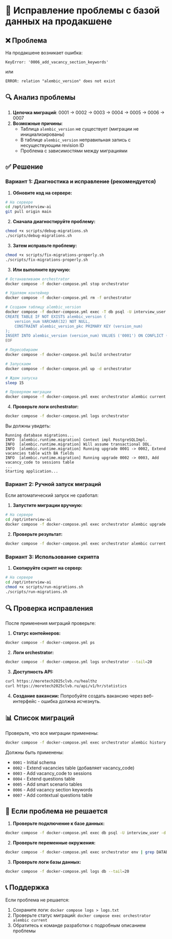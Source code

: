 # 🚨 Исправление проблемы с базой данных на продакшене

## ❌ **Проблема**
На продакшене возникает ошибка:
```
KeyError: '0006_add_vacancy_section_keywords'
```
или
```
ERROR: relation "alembic_version" does not exist
```

## 🔍 **Анализ проблемы**
1. **Цепочка миграций**: 0001 → 0002 → 0003 → 0004 → 0005 → 0006 → 0007
2. **Возможные причины**:
   - Таблица `alembic_version` не существует (миграции не инициализированы)
   - В таблице `alembic_version` неправильная запись с несуществующим revision ID
   - Проблема с зависимостями между миграциями

## ✅ **Решение**

### **Вариант 1: Диагностика и исправление (рекомендуется)**

1. **Обновите код на сервере:**
```bash
# На сервере
cd /opt/interview-ai
git pull origin main
```

2. **Сначала диагностируйте проблему:**
```bash
chmod +x scripts/debug-migrations.sh
./scripts/debug-migrations.sh
```

3. **Затем исправьте проблему:**
```bash
chmod +x scripts/fix-migrations-properly.sh
./scripts/fix-migrations-properly.sh
```

3. **Или выполните вручную:**
```bash
# Останавливаем orchestrator
docker compose -f docker-compose.yml stop orchestrator

# Удаляем контейнер
docker compose -f docker-compose.yml rm -f orchestrator

# Создаем таблицу alembic_version
docker compose -f docker-compose.yml exec -T db psql -U interview_user -d interview_ai << 'EOF'
CREATE TABLE IF NOT EXISTS alembic_version (
    version_num VARCHAR(32) NOT NULL,
    CONSTRAINT alembic_version_pkc PRIMARY KEY (version_num)
);
INSERT INTO alembic_version (version_num) VALUES ('0001') ON CONFLICT (version_num) DO NOTHING;
EOF

# Пересобираем
docker compose -f docker-compose.yml build orchestrator

# Запускаем
docker compose -f docker-compose.yml up -d orchestrator

# Ждем запуска
sleep 15

# Проверяем миграции
docker compose -f docker-compose.yml exec orchestrator alembic current
```

4. **Проверьте логи orchestrator:**
```bash
docker compose -f docker-compose.yml logs orchestrator
```

Вы должны увидеть:
```
Running database migrations...
INFO  [alembic.runtime.migration] Context impl PostgreSQLImpl.
INFO  [alembic.runtime.migration] Will assume transactional DDL.
INFO  [alembic.runtime.migration] Running upgrade 0001 -> 0002, Extend vacancies table with BA fields
INFO  [alembic.runtime.migration] Running upgrade 0002 -> 0003, Add vacancy_code to sessions table
...
Starting application...
```

### **Вариант 2: Ручной запуск миграций**

Если автоматический запуск не сработал:

1. **Запустите миграции вручную:**
```bash
# На сервере
cd /opt/interview-ai
docker compose -f docker-compose.yml exec orchestrator alembic upgrade head
```

2. **Проверьте результат:**
```bash
docker compose -f docker-compose.yml exec orchestrator alembic current
```

### **Вариант 3: Использование скрипта**

1. **Скопируйте скрипт на сервер:**
```bash
# На сервере
cd /opt/interview-ai
chmod +x scripts/run-migrations.sh
./scripts/run-migrations.sh
```

## 🔍 **Проверка исправления**

После применения миграций проверьте:

1. **Статус контейнеров:**
```bash
docker compose -f docker-compose.yml ps
```

2. **Логи orchestrator:**
```bash
docker compose -f docker-compose.yml logs orchestrator --tail=20
```

3. **Доступность API:**
```bash
curl https://moretech2025clvb.ru/healthz
curl https://moretech2025clvb.ru/api/v1/hr/statistics
```

4. **Создание вакансии:**
Попробуйте создать вакансию через веб-интерфейс - ошибка должна исчезнуть.

## 📊 **Список миграций**

Проверьте, что все миграции применены:
```bash
docker compose -f docker-compose.yml exec orchestrator alembic history
```

Должны быть применены:
- `0001` - Initial schema
- `0002` - Extend vacancies table (добавляет vacancy_code)
- `0003` - Add vacancy_code to sessions
- `0004` - Extend questions table
- `0005` - Add smart scenario tables
- `0006` - Add vacancy section keywords
- `0007` - Add contextual questions table

## 🚨 **Если проблема не решается**

1. **Проверьте подключение к базе данных:**
```bash
docker compose -f docker-compose.yml exec db psql -U interview_user -d interview_ai -c "\d vacancies"
```

2. **Проверьте переменные окружения:**
```bash
docker compose -f docker-compose.yml exec orchestrator env | grep DATABASE
```

3. **Проверьте логи базы данных:**
```bash
docker compose -f docker-compose.yml logs db --tail=20
```

## 📞 **Поддержка**

Если проблема не решается:
1. Сохраните логи: `docker compose logs > logs.txt`
2. Проверьте статус миграций: `docker compose exec orchestrator alembic current`
3. Обратитесь к команде разработки с подробным описанием проблемы
